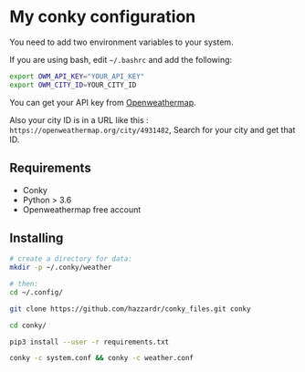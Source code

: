 # My conky configuration

You need to add two environment variables to your system.

If you are using bash, edit `~/.bashrc` and add the following:

```bash
export OWM_API_KEY="YOUR_API_KEY"
export OWM_CITY_ID=YOUR_CITY_ID
```

You can get your API key from [Openweathermap](https://home.openweathermap.org/api_keys).

Also your city ID is in a URL like this : `https://openweathermap.org/city/4931482`, Search for your city and get that ID.

## Requirements

- Conky
- Python > 3.6
- Openweathermap free account

## Installing

```bash
# create a directory for data:
mkdir -p ~/.conky/weather

# then:
cd ~/.config/

git clone https://github.com/hazzardr/conky_files.git conky

cd conky/

pip3 install --user -r requirements.txt

conky -c system.conf && conky -c weather.conf
```

